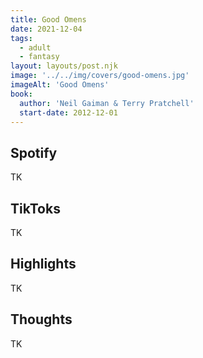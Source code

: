 ```yaml
---
title: Good Omens
date: 2021-12-04
tags:
  - adult
  - fantasy
layout: layouts/post.njk
image: '../../img/covers/good-omens.jpg'
imageAlt: 'Good Omens'
book:
  author: 'Neil Gaiman & Terry Pratchell'
  start-date: 2012-12-01
---
```


## Spotify
TK

## TikToks
TK

## Highlights
TK

## Thoughts
TK
